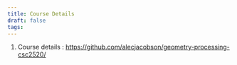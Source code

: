 ```yaml
---
title: Course Details
draft: false
tags:
---
```



1. Course details : https://github.com/alecjacobson/geometry-processing-csc2520/